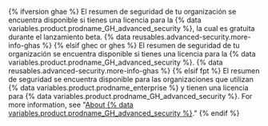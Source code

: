 {% ifversion ghae %}
El resumen de seguridad de tu organización se encuentra disponible si tienes una licencia para la {% data variables.product.prodname_GH_advanced_security %}, la cual es gratuita durante el lanzamiento beta. {% data reusables.advanced-security.more-info-ghas %}
{% elsif ghec or ghes %}
El resumen de seguridad de tu organización se encuentra disponible si tienes una licencia para la {% data variables.product.prodname_GH_advanced_security %}. {% data reusables.advanced-security.more-info-ghas %}
{% elsif fpt %}
El resumen de seguridad se encuentra disponible para las organizaciones que utilizan {% data variables.product.prodname_enterprise %} y tienen una licencia para {% data variables.product.prodname_GH_advanced_security %}. For more information, see "[About {% data variables.product.prodname_GH_advanced_security %}](/get-started/learning-about-github/about-github-advanced-security)." {% endif %}